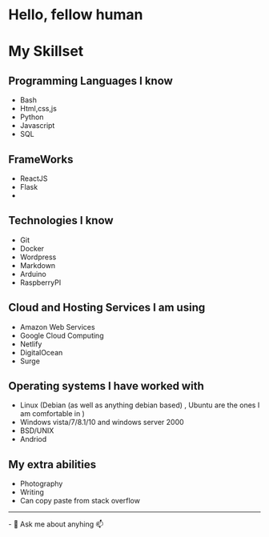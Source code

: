 <h1>Hello, fellow human</h1>

<h1>My Skillset</h1>

## Programming Languages I know
- Bash 
- Html,css,js 
- Python
- Javascript
- SQL

## FrameWorks
- ReactJS
- Flask
- 

## Technologies I know
- Git
- Docker
- Wordpress
- Markdown
- Arduino
- RaspberryPI

## Cloud and Hosting Services I am using
- Amazon Web Services
- Google Cloud Computing
- Netlify
- DigitalOcean
- Surge

## Operating systems I have worked with
- Linux (Debian (as well as anything debian based) , Ubuntu are the ones I am comfortable in ) 
- Windows vista/7/8.1/10 and windows server 2000
- BSD/UNIX
- Andriod 

## My extra abilities
- Photography 
- Writing 
- Can copy paste from stack overflow 


<hr>
- 💬 Ask me about anyhing 📫<felipe@nogson.com> 

<!--
**felipenogson/felipenogson** is a ✨ _special_ ✨ repository because its `README.md` (this file) appears on your GitHub profile.

Here are some ideas to get you started:

- 🔭 I’m currently working on ...
- 🌱 I’m currently learning ...
- 👯 I’m looking to collaborate on ...
- 🤔 I’m looking for help with ...
- 💬 Ask me about ...
- 📫 How to reach me: ...
- 😄 Pronouns: ...
- ⚡ Fun fact: ...
-->
